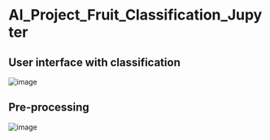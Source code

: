 # AI_Project_Fruit_Classification_Jupyter
## User interface with classification
![image](https://github.com/XoXoTheFrozenFox/AI_Project_Fruit_Classification_Jupyter/assets/104361159/c306b98b-d054-4820-a309-45ea3025856e)
## Pre-processing
![image](https://github.com/XoXoTheFrozenFox/AI_Project_Fruit_Classification_Jupyter/assets/104361159/fba63e15-ad30-4152-8f41-ee9de2d80c26)


